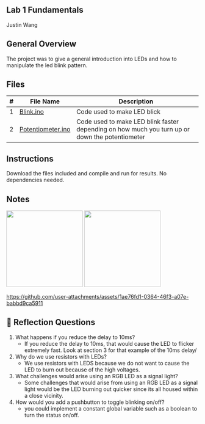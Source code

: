 ## Lab 1 Fundamentals
Justin Wang

## General Overview
The project was to give a general introduction into LEDs and how to manipulate the led blink pattern.
 
## Files

| # | File Name | Description |
| :-: | ----------- | ---------------------- |
| 1 | [Blink.ino](./Blink.ino) | Code used to make LED blick |
| 2 | [Potentiometer.ino](./Potentiometer.ino) | Code used to make LED blink faster depending on how much you turn up or down the potentiometer |

## Instructions 

Download the files included and compile and run for results. No dependencies needed.



## Notes

<img src= "https://github.com/user-attachments/assets/a783aa5d-bf86-4f06-ab28-361ba533c973" width = 200>



<img src= "https://github.com/user-attachments/assets/b75c9642-f8b9-4f43-bd0c-5c9700574a5e" width = 200>



https://github.com/user-attachments/assets/1ae76fd1-0364-46f3-a07e-babbd9ca5911


## 🧠 Reflection Questions

1. What happens if you reduce the delay to 10ms?
    - If you reduce the delay to 10ms, that would cause the LED to flicker extremely fast. Look at section 3 for that example of the 10ms delay/
2. Why do we use resistors with LEDs?
    - We use resistors with LEDS because we do not want to cause the LED to burn out because of the high voltages.
3. What challenges would arise using an RGB LED as a signal light?
    - Some challenges that would arise from using an RGB LED as a signal light would be the LED burning out quicker since its all housed within a close vicinity. 
4. How would you add a pushbutton to toggle blinking on/off?
    - you could implement a constant global variable such as a boolean to turn the status on/off. 

 
